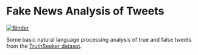 # Fake News Analysis of Tweets

[![Binder](https://mybinder.org/badge_logo.svg)](https://mybinder.org/v2/gh/luximus/twitter-fake-news/HEAD?labpath=notebooks%2Fmain.ipynb)

Some basic natural language processing analysis of true and false tweets from the [TruthSeeker dataset](https://www.unb.ca/cic/datasets/truthseeker-2023.html).